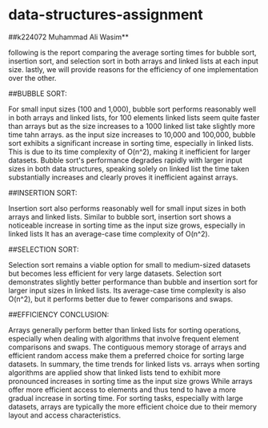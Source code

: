 # data-structures-assignment
##k224072 Muhammad Ali Wasim**

following is the report comparing the average sorting times for bubble sort, insertion sort, and selection sort in both arrays and linked lists at each input size. lastly, we will provide reasons for the efficiency of one implementation over the other.

##BUBBLE SORT:

For small input sizes (100 and 1,000), bubble sort performs reasonably well in both arrays and linked lists, for 100 elements linked lists seem quite faster than arrays but as the size increases to a 1000 linked list take slightly more time tahn arrays.
as the input size increases to 10,000 and 100,000, bubble sort exhibits a significant increase in sorting time, especially in linked lists. This is due to its time complexity of O(n^2), making it inefficient for larger datasets.
Bubble sort's performance degrades rapidly with larger input sizes in both data structures, speaking solely on linked list the time taken substantially increases and clearly proves it inefficient against arrays.

##INSERTION SORT:

Insertion sort also performs reasonably well for small input sizes in both arrays and linked lists.
Similar to bubble sort, insertion sort shows a noticeable increase in sorting time as the input size grows, especially in linked lists It has an average-case time complexity of O(n^2).

##SELECTION SORT:

Selection sort remains a viable option for small to medium-sized datasets but becomes less efficient for very large datasets.
Selection sort demonstrates  slightly better performance than bubble and insertion sort for larger input sizes in linked lists.
Its average-case time complexity is also O(n^2), but it performs better due to fewer comparisons and swaps.

##EFFICIENCY CONCLUSION:

Arrays generally perform better than linked lists for sorting operations, especially when dealing with algorithms that involve frequent element comparisons and swaps.
The contiguous memory storage of arrays and efficient random access make them a preferred choice for sorting large datasets.
In summary, the time trends for linked lists vs. arrays when sorting algorithms are applied show that linked lists tend to exhibit more pronounced increases in sorting time as the input size grows
While arrays offer more efficient access to elements and thus tend to have a more gradual increase in sorting time. 
For sorting tasks, especially with large datasets, arrays are typically the more efficient choice due to their memory layout and access characteristics.

